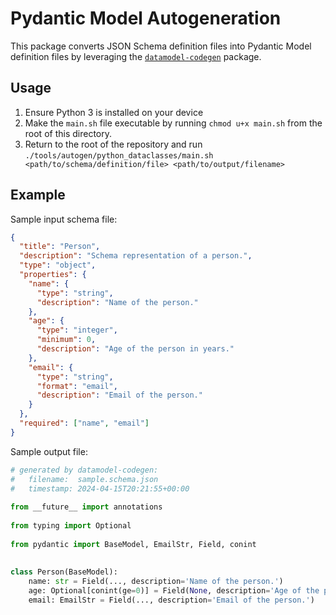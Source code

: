# Pydantic Model Autogeneration

This package converts JSON Schema definition files into Pydantic Model definition files by leveraging the [`datamodel-codegen`](https://docs.pydantic.dev/latest/integrations/datamodel_code_generator/) package.

## Usage

1. Ensure Python 3 is installed on your device
2. Make the `main.sh` file executable by running `chmod u+x main.sh` from the root of this directory.
3. Return to the root of the repository and run `./tools/autogen/python_dataclasses/main.sh <path/to/schema/definition/file> <path/to/output/filename>`

## Example

Sample input schema file:

```json
{
  "title": "Person",
  "description": "Schema representation of a person.",
  "type": "object",
  "properties": {
    "name": {
      "type": "string",
      "description": "Name of the person."
    },
    "age": {
      "type": "integer",
      "minimum": 0,
      "description": "Age of the person in years."
    },
    "email": {
      "type": "string",
      "format": "email",
      "description": "Email of the person."
    }
  },
  "required": ["name", "email"]
}
```

Sample output file:

```python
# generated by datamodel-codegen:
#   filename:  sample.schema.json
#   timestamp: 2024-04-15T20:21:55+00:00
 
from __future__ import annotations
 
from typing import Optional
 
from pydantic import BaseModel, EmailStr, Field, conint
 
 
class Person(BaseModel):
    name: str = Field(..., description='Name of the person.')
    age: Optional[conint(ge=0)] = Field(None, description='Age of the person in years.')
    email: EmailStr = Field(..., description='Email of the person.')
```

